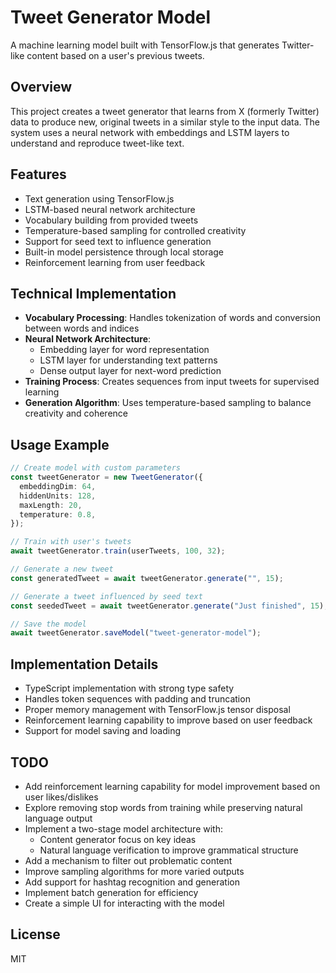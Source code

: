 # Tweet Generator Model

A machine learning model built with TensorFlow.js that generates Twitter-like content based on a user's previous tweets.

## Overview

This project creates a tweet generator that learns from X (formerly Twitter) data to produce new, original tweets in a similar style to the input data. The system uses a neural network with embeddings and LSTM layers to understand and reproduce tweet-like text.

## Features

- Text generation using TensorFlow.js
- LSTM-based neural network architecture
- Vocabulary building from provided tweets
- Temperature-based sampling for controlled creativity
- Support for seed text to influence generation
- Built-in model persistence through local storage
- Reinforcement learning from user feedback

## Technical Implementation

- **Vocabulary Processing**: Handles tokenization of words and conversion between words and indices
- **Neural Network Architecture**:
  - Embedding layer for word representation
  - LSTM layer for understanding text patterns
  - Dense output layer for next-word prediction
- **Training Process**: Creates sequences from input tweets for supervised learning
- **Generation Algorithm**: Uses temperature-based sampling to balance creativity and coherence

## Usage Example

```typescript
// Create model with custom parameters
const tweetGenerator = new TweetGenerator({
  embeddingDim: 64,
  hiddenUnits: 128,
  maxLength: 20,
  temperature: 0.8,
});

// Train with user's tweets
await tweetGenerator.train(userTweets, 100, 32);

// Generate a new tweet
const generatedTweet = await tweetGenerator.generate("", 15);

// Generate a tweet influenced by seed text
const seededTweet = await tweetGenerator.generate("Just finished", 15);

// Save the model
await tweetGenerator.saveModel("tweet-generator-model");
```

## Implementation Details

- TypeScript implementation with strong type safety
- Handles token sequences with padding and truncation
- Proper memory management with TensorFlow.js tensor disposal
- Reinforcement learning capability to improve based on user feedback
- Support for model saving and loading

## TODO

- Add reinforcement learning capability for model improvement based on user likes/dislikes
- Explore removing stop words from training while preserving natural language output
- Implement a two-stage model architecture with:
  - Content generator focus on key ideas
  - Natural language verification to improve grammatical structure
- Add a mechanism to filter out problematic content
- Improve sampling algorithms for more varied outputs
- Add support for hashtag recognition and generation
- Implement batch generation for efficiency
- Create a simple UI for interacting with the model

## License

MIT
